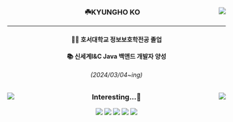 <div align="center">

<img align="right" src="http://mazassumnida.wtf/api/v2/generate_badge?boj=rhrudgh12"/>

### ☘️KYUNGHO KO

---

  <h4>👨‍🎓 호서대학교 정보보호학전공 졸업</h4> 
  <h4>📚 신세계I&C Java 백앤드 개발자 양성</h4>
  <h6>(2024/03/04~ing)<h6>  

</div>

<H2></H2>
<div align="center">
  <img align="right" src="http://mazandi.herokuapp.com/api?handle=rhrudgh12&theme=warm"/>
  <img align="left" src="https://github-readme-stats.vercel.app/api/top-langs/?username=yoaruku&layout=compact"/>
 
  ### Interesting...🤔
  
  <img src="https://img.shields.io/badge/Java-orange">
  <img src="https://img.shields.io/badge/Git-F05032?style=flat&logo=Git&logoColor=white">
  <img src="https://img.shields.io/badge/GitHub-181717?style=flat&logo=github&logoColor=white">
  <img src="https://img.shields.io/badge/macOS-000000?style=flat&logo=apple&logoColor=white">
  <img src="https://img.shields.io/badge/Notion-000000?style=flat&logo=notion&logoColor=white">
  
</div>
